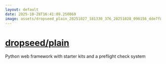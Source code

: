 ```yaml
---
layout: default
date: 2025-10-28T16:41:09.250869
image: assets/dropseed_plain_20251027_181330_376_20251028_090156_dde7f8--20251028T100423371--cropped.png
---
```


# [dropseed/plain](https://github.com/dropseed/plain/)

Python web framework with starter kits and a preflight check system
